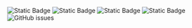 ![Static Badge](https://img.shields.io/badge/blacklists-60-000000) ![Static Badge](https://img.shields.io/badge/blacklisted-2795571-cc0000) ![Static Badge](https://img.shields.io/badge/whitelisted-2242-00CC00) ![Static Badge](https://img.shields.io/badge/streaming_blacklist-28106-000000) ![GitHub issues](https://img.shields.io/github/issues/fabriziosalmi/blacklists)

